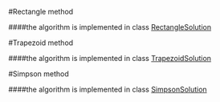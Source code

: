 #Rectangle method

####the algorithm is implemented in class [RectangleSolution](./RectangleSolution.java)

#Trapezoid method

####the algorithm is implemented in class [TrapezoidSolution](./TrapezoidSolution.java)

#Simpson method

####the algorithm is implemented in class [SimpsonSolution](./SimpsonSolution.java)
